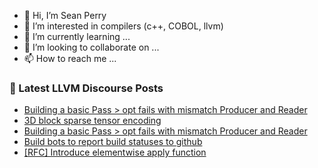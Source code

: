 - 👋 Hi, I’m Sean Perry
- 👀 I’m interested in compilers (c++, COBOL, llvm)
- 🌱 I’m currently learning ...
- 💞️ I’m looking to collaborate on ...
- 📫 How to reach me ...

<!---
s66perry/s66perry is a ✨ special ✨ repository because its `README.md` (this file) appears on your GitHub profile.
You can click the Preview link to take a look at your changes.
--->
### 📕 Latest LLVM Discourse Posts

<!-- DISCOURSE-LLVM:START -->
- [Building a basic Pass &gt; opt fails with mismatch Producer and Reader](https://discourse.llvm.org/t/building-a-basic-pass-opt-fails-with-mismatch-producer-and-reader/76296#post_7)
- [3D block sparse tensor encoding](https://discourse.llvm.org/t/3d-block-sparse-tensor-encoding/76145#post_3)
- [Building a basic Pass &gt; opt fails with mismatch Producer and Reader](https://discourse.llvm.org/t/building-a-basic-pass-opt-fails-with-mismatch-producer-and-reader/76296#post_6)
- [Build bots to report build statuses to github](https://discourse.llvm.org/t/build-bots-to-report-build-statuses-to-github/73748#post_15)
- [[RFC] Introduce elementwise apply function](https://discourse.llvm.org/t/rfc-introduce-elementwise-apply-function/72814?page=2#post_29)
<!-- DISCOURSE-LLVM:END -->
